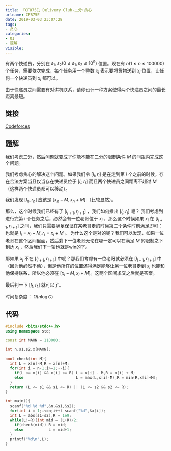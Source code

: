 ```yaml
---
title: 「CF875E」Delivery Club-二分+贪心
urlname: CF875E
date: 2019-03-03 23:07:28
tags:
- 贪心
categories: 
- OI
- 题解
visible:
---
```


有两个快递员，分别在 $s_1, s_2(0\le s_1,s_2\le 10^9)$ 位置。现在有 $n(1\le n\le 100000)$ 个任务，需要依次完成，每个任务用一个整数 $x_i$ 表示要将货物送到 $x_i$ 位置，让任何一个快递员到 $x_i$ 都可以。

由于快递员之间需要有对讲机联系，请你设计一种方案使得两个快递员之间的最长距离最短。

<!-- more -->

## 链接

[Codeforces](http://codeforces.com/problemset/problem/875/E)

## 题解

我们考虑二分，然后问题就变成了你能不能在二分的限制条件 $M$ 的间距内完成这个问题。

我们考虑贪心的解决这个问题。如果我们令 $[l_i,r_i]$ 是在走到第 $i$ 个之前的时候，存在合法方案当且仅当存在快递员位于 $[l_i,r_i]$ 而且两个快递员之间距离不超过 $M$ （这样两个快递员都可以移动）。

我们发现 $[l_n,r_n]$ 应该是 $[x_n-M,x_n+M]$ （比较显然）。

那么，这个时候我们已经有了 $[l_{i+1},r_{i+1}]$ ，我们如何推出 $[l_{i},r_i]$ 呢？
我们考虑到进行完第 i 个任务之后，必然会有一位老哥位于 $x_i$ ，那么这个时候如果 $x_i$ 在 $[l_{i+1},r_{i+1}]$ 之间，我们只需要满足保证在某老哥走的时候第二个条件时刻满足即可：也就是 $l_i = x_i - M,r_i = x_i+M$ 。 为什么这个是对的呢？我们可以发现，如果一位老哥在这个区间里面，然后剩下一位老哥无论在哪一定可以在满足 $M$ 的限制之下到达 $x_i$ ，然后我们下一轮也就是win的了。

那如果 $x_i$ 不在 $[l_{i+1},r_{i+1}]$ 中呢？那我们考虑有一位老哥就必须在 $[l_{i+1},r_{i+1}]$ 中（因为他必然不动），但是他所在的位置还得满足能够让另一位老哥走到 $x_i$ 也能和他保持联系，所以他必须在 $[x_i-M,x_i+M]$。这两个区间求交之后就是答案。

最后判一下 $[l_1,r_1]$ 就可以了。

时间复杂度： $O(n \log C)$

## 代码


```cpp
#include <bits/stdc++.h>
using namespace std;

const int MAXN = 110000;

int n,s1,s2,x[MAXN];

bool check(int M){
  int L = x[n]-M,R = x[n]+M;
  for(int i = n-1;i>=1;--i){
    if(L <= x[i] && x[i] <= R) L = x[i] - M,R = x[i] + M;
    else                       L = max(L,x[i]-M),R = min(R,x[i]+M);   
  }
  return (L <= s1 && s1 <= R) || (L <= s2 && s2 <= R);
}

int main(){
  scanf("%d %d %d",&n,&s1,&s2);
  for(int i = 1;i<=n;i++) scanf("%d",&x[i]);
  int L = abs(s1-s2),R = 1e9;
  while(L!=R){int mid = (L+R)/2;
    if(check(mid)) R = mid;
    else           L = mid+1; 
  }
  printf("%d\n",L);
}
```

